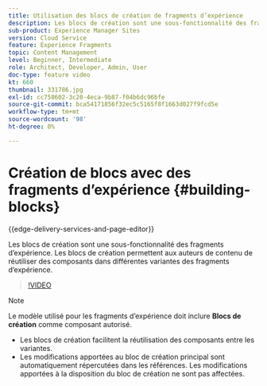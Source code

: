 ```yaml
---
title: Utilisation des blocs de création de fragments d’expérience
description: Les blocs de création sont une sous-fonctionnalité des fragments d’expérience qui permet la réutilisation de composants créés dans des variantes de fragments d’expérience.
sub-product: Experience Manager Sites
version: Cloud Service
feature: Experience Fragments
topic: Content Management
level: Beginner, Intermediate
role: Architect, Developer, Admin, User
doc-type: feature video
kt: 660
thumbnail: 331786.jpg
exl-id: cc758602-3c20-4eca-9b87-f04b6dc96bfe
source-git-commit: bca54171856f32ec5c5165f8f1663d027f9fcd5e
workflow-type: tm+mt
source-wordcount: '98'
ht-degree: 0%

---
```


# Création de blocs avec des fragments d’expérience {#building-blocks}

{{edge-delivery-services-and-page-editor}}

Les blocs de création sont une sous-fonctionnalité des fragments d’expérience. Les blocs de création permettent aux auteurs de contenu de réutiliser des composants dans différentes variantes des fragments d’expérience.

>[!VIDEO](https://video.tv.adobe.com/v/331786?quality=12&learn=on)

>[!NOTE]
>
> Le modèle utilisé pour les fragments d’expérience doit inclure **Blocs de création** comme composant autorisé.

* Les blocs de création facilitent la réutilisation des composants entre les variantes.
* Les modifications apportées au bloc de création principal sont automatiquement répercutées dans les références. Les modifications apportées à la disposition du bloc de création ne sont pas affectées.

